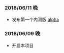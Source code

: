 ### 2018/06/11 晚

- 发布第一个内测版 [alpha][1]

### 2018/06/09 晚
- 开启本项目


  [1]: https://github.com/FineJadeXavier/debug/releases/tag/alpha